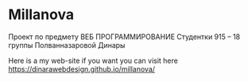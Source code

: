 # Millanova
Проект по предмету ВЕБ ПРОГРАММИРОВАНИЕ
Студентки 915 – 18 группы
Полванназаровой Динары

Here is a my web-site if you want you can visit here https://dinarawebdesign.github.io/millanova/
